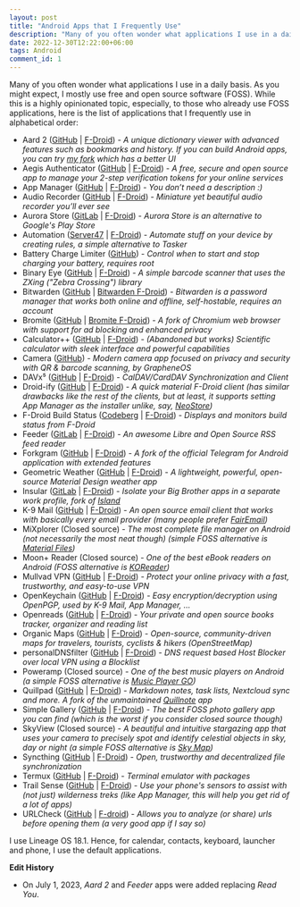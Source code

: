 ```yaml
---
layout: post
title: "Android Apps that I Frequently Use"
description: "Many of you often wonder what applications I use in a daily basis. As you might expect, I mostly use free and open source software (FOSS). While this is a highly opinionated topic, especially, to those who already use FOSS applications, here goes the list of applications that I frequently use."
date: 2022-12-30T12:22:00+06:00
tags: Android
comment_id: 1
---
```


Many of you often wonder what applications I use in a daily basis. As you might expect, I mostly use free and open source software (FOSS). While this is a highly opinionated topic, especially, to those who already use FOSS applications, here is the list of applications that I frequently use in alphabetical order:

- Aard 2 ([GitHub](https://github.com/itkach/aard2-android) \| [F-Droid](https://f-droid.org/packages/itkach.aard2/)) - _A unique dictionary viewer with advanced features such as bookmarks and history. If you can build Android apps, you can try [my fork](https://github.com/MuntashirAkon/aard2-android) which has a better UI_
- Aegis Authenticator ([GitHub](https://github.com/beemdevelopment/Aegis) \| [F-Droid](https://f-droid.org/en/packages/com.beemdevelopment.aegis/)) - _A free, secure and open source app to manage your 2-step verification tokens for your online services_
- App Manager ([GitHub](https://github.com/MuntashirAkon/AppManager) \| [F-Droid](https://f-droid.org/en/packages/io.github.muntashirakon.AppManager/)) - _You don’t need a description :)_
- Audio Recorder ([GitHub](https://github.com/Dimowner/AudioRecorder) \| [F-Droid](https://f-droid.org/en/packages/com.dimowner.audiorecorder/)) - _Miniature yet beautiful audio recorder you’ll ever see_
- Aurora Store ([GitLab](https://gitlab.com/AuroraOSS/AuroraStore) \| [F-Droid](https://f-droid.org/en/packages/com.aurora.store/)) - _Aurora Store is an alternative to Google's Play Store_
- Automation ([Server47](https://git.server47.de/jens/Automation) \| [F-Droid](https://f-droid.org/en/packages/com.jens.automation2/)) - _Automate stuff on your device by creating rules, a simple alternative to Tasker_
- Battery Charge Limiter ([GitHub](https://github.com/MuntashirAkon/BatteryChargeLimiter)) - _Control when to start and stop charging your battery, requires root_
- Binary Eye ([GitHub](https://github.com/markusfisch/BinaryEye) \| [F-Droid](https://f-droid.org/en/packages/de.markusfisch.android.binaryeye/)) - _A simple barcode scanner that uses the ZXing ("Zebra Crossing") library_
- Bitwarden ([GitHub](https://github.com/bitwarden/mobile) \| [Bitwarden F-Droid](https://mobileapp.bitwarden.com/fdroid/)) - _Bitwarden is a password manager that works both online and offline, self-hostable, requires an account_
- Bromite ([GitHub](https://github.com/bromite/bromite) \| [Bromite F-Droid](https://www.bromite.org/fdroid)) - _A fork of Chromium web browser with support for ad blocking and enhanced privacy_
- Calculator++ ([GitHub](https://github.com/Bubu/android-calculatorpp) \| [F-Droid](https://f-droid.org/en/packages/org.solovyev.android.calculator/)) - _(Abandoned but works) Scientific calculator with sleek interface and powerful capabilities_
- Camera ([GitHub](https://github.com/GrapheneOS/Camera)) - _Modern camera app focused on privacy and security with QR & barcode scanning, by GrapheneOS_
- DAVx⁵ ([GitHub](https://github.com/bitfireAT/davx5-ose/) \| [F-Droid](https://f-droid.org/en/packages/at.bitfire.davdroid/)) - _CalDAV/CardDAV Synchronization and Client_
- Droid-ify ([GitHub](https://github.com/Iamlooker/Droid-ify) \| [F-Droid](https://f-droid.org/en/packages/com.looker.droidify/)) - _A quick material F-Droid client (has similar drawbacks like the rest of the clients, but at least, it supports setting App Manager as the installer unlike, say, [NeoStore](https://f-droid.org/en/packages/com.machiav3lli.fdroid/))_
- F-Droid Build Status ([Codeberg](https://codeberg.org/pstorch/F-Droid_Build_Status) \| [F-Droid](https://f-droid.org/en/packages/de.storchp.fdroidbuildstatus/)) - _Displays and monitors build status from F-Droid_
- Feeder ([GitLab](https://gitlab.com/spacecowboy/Feeder) \| [F-Droid](https://f-droid.org/en/packages/com.nononsenseapps.feeder/)) - _An awesome Libre and Open Source RSS feed reader_
- Forkgram ([GitHub](https://github.com/Forkgram/TelegramAndroid) \| [F-Droid](https://f-droid.org/en/packages/org.forkgram.messenger/)) - _A fork of the official Telegram for Android application with extended features_
- Geometric Weather ([GitHub](https://github.com/WangDaYeeeeee/GeometricWeather) \| [F-Droid](https://f-droid.org/en/packages/wangdaye.com.geometricweather/)) - _A lightweight, powerful, open-source Material Design weather app_
- Insular ([GitLab](https://gitlab.com/secure-system/Insular) \| [F-Droid](https://f-droid.org/en/packages/com.oasisfeng.island.fdroid/)) - _Isolate your Big Brother apps in a separate work profile, fork of [Island](https://github.com/oasisfeng/island)_
- K-9 Mail ([GitHub](https://github.com/thundernest/k-9) \| [F-Droid](https://f-droid.org/en/packages/com.fsck.k9/)) - _An open source email client that works with basically every email provider (many people prefer [FairEmail](https://f-droid.org/en/packages/eu.faircode.email))_
- MiXplorer (Closed source) - _The most complete file manager on Android (not necessarily the most neat though) (simple FOSS alternative is [Material Files](https://f-droid.org/en/packages/me.zhanghai.android.files))_
- Moon+ Reader (Closed source) - _One of the best eBook readers on Android (FOSS alternative is [KOReader](https://f-droid.org/en/packages/org.koreader.launcher.fdroid/))_
- Mullvad VPN ([GitHub](https://github.com/mullvad/mullvadvpn-app) \| [F-Droid](https://f-droid.org/en/packages/net.mullvad.mullvadvpn/)) - _Protect your online privacy with a fast, trustworthy, and easy-to-use VPN_
- OpenKeychain ([GitHub](https://github.com/open-keychain/open-keychain) \| [F-Droid](https://f-droid.org/en/packages/org.sufficientlysecure.keychain/)) - _Easy encryption/decryption using OpenPGP, used by K-9 Mail, App Manager, …_
- Openreads ([GitHub](https://github.com/mateusz-bak/openreads-android) \| [F-Droid](https://f-droid.org/en/packages/software.mdev.bookstracker/)) - _Your private and open source books tracker, organizer and reading list_
- Organic Maps ([GitHub](https://github.com/organicmaps/organicmaps) \| [F-Droid](https://f-droid.org/en/packages/app.organicmaps/)) - _Open-source, community-driven maps for travelers, tourists, cyclists & hikers (OpenStreetMap)_
- personalDNSfilter ([GitHub](https://github.com/IngoZenz/personaldnsfilter) \| [F-Droid](https://f-droid.org/en/packages/dnsfilter.android/)) - _DNS request based Host Blocker over local VPN using a Blocklist_
- Poweramp (Closed source) - _One of the best music players on Android (a simple FOSS alternative is [Music Player GO](https://f-droid.org/en/packages/com.iven.musicplayergo))_
- Quillpad ([GitHub](https://github.com/quillpad/quillpad) \| [F-Droid](https://f-droid.org/en/packages/io.github.quillpad/)) - _Markdown notes, task lists, Nextcloud sync and more. A fork of the unmaintained [Quillnote](https://github.com/msoultanidis/quillnote) app_
- Simple Gallery ([GitHub](https://github.com/SimpleMobileTools/Simple-Gallery) \| [F-Droid](https://f-droid.org/en/packages/com.simplemobiletools.gallery.pro/)) - _The best FOSS photo gallery app you can find (which is the worst if you consider closed source though)_
- SkyView (Closed source) - _A beautiful and intuitive stargazing app that uses your camera to precisely spot and identify celestial objects in sky, day or night (a simple FOSS alternative is [Sky Map](https://f-droid.org/en/packages/com.google.android.stardroid/))_
- Syncthing ([GitHub](https://github.com/syncthing/syncthing-android) \| [F-Droid](https://f-droid.org/en/packages/com.nutomic.syncthingandroid/)) - _Open, trustworthy and decentralized file synchronization_
- Termux ([GitHub](https://github.com/termux/termux-app) \| [F-Droid](https://f-droid.org/en/packages/com.termux/)) - _Terminal emulator with packages_
- Trail Sense ([GitHub](https://github.com/kylecorry31/Trail-Sense) \| [F-Droid](https://f-droid.org/en/packages/com.kylecorry.trail_sense/)) - _Use your phone's sensors to assist with (not just) wilderness treks (like App Manager, this will help you get rid of a lot of apps)_
- URLCheck ([GitHub](https://github.com/TrianguloY/UrlChecker) \| [F-droid](https://f-droid.org/en/packages/com.trianguloy.urlchecker/)) - _Allows you to analyze (or share) urls before opening them (a very good app if I say so)_

I use Lineage OS 18.1. Hence, for calendar, contacts, keyboard, launcher and phone, I use the default applications.

**Edit History**
- On July 1, 2023, *Aard 2* and *Feeder* apps were added replacing *Read You*.
